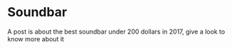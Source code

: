# Soundbar
A post is about the best soundbar under 200 dollars in 2017, give a look to know more about it
